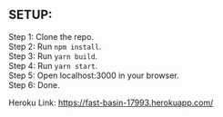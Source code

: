## SETUP:<br />
Step 1: Clone the repo. <br />
Step 2: Run `npm install`.<br />
Step 3: Run `yarn build`.<br />
Step 4: Run `yarn start`.<br />
Step 5: Open localhost:3000 in your browser.<br />
Step 6: Done.<br />

Heroku Link: https://fast-basin-17993.herokuapp.com/
